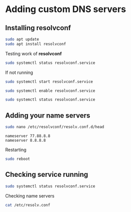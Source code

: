 # Adding custom DNS servers
## Installing **resolvconf**
``` bash
sudo apt update
sudo apt install resolvconf
```
Testing work of **resolvconf**
``` bash
sudo systemctl status resolvconf.service
```
If not running
``` bash
sudo systemctl start resolvconf.service
```
``` bash
sudo systemctl enable resolvconf.service
```
``` bash
sudo systemctl status resolvconf.service
```
## Adding your name servers
``` bash
sudo nano /etc/resolvconf/resolv.conf.d/head
```
``` nano
nameserver 77.88.8.8
nameserver 8.8.8.8
```
Restarting
``` bash
sudo reboot
```
## Checking service running
``` bash
sudo systemctl status resolvconf.service
```
Checking name servers
``` bash
cat /etc/resolv.conf
```
